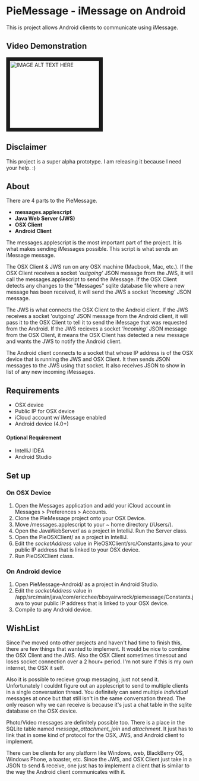 # PieMessage - iMessage on Android
This is project allows Android clients to communicate using iMessage.

## Video Demonstration
<a href="http://www.youtube.com/watch?feature=player_embedded&v=rcoX-uiDNs4
" target="_blank"><img src="http://img.youtube.com/vi/rcoX-uiDNs4/0.jpg" 
alt="IMAGE ALT TEXT HERE" width="240" height="180" border="10" /></a>

## Disclaimer
This project is a super alpha prototype. I am releasing it because I need your help. :)

## About

There are 4 parts to the PieMessage.
- **messages.applescript**
- **Java Web Server (JWS)**
- **OSX Client**
- **Android Client**

The messages.applescript is the most important part of the project. It is what makes sending iMessages possible. This script is what sends an iMessage message.

The OSX Client & JWS run on any OSX machine (Macbook, Mac, etc.).
If the OSX Client receives a socket *'outgoing'* JSON message from the JWS, it will call the messages.applescript to send the iMessage. If the OSX Client detects any changes to the "Messages" sqlite database file where a new message has been received, it will send the JWS a socket *'incoming'* JSON message.

The JWS is what connects the OSX Client to the Android client. If the JWS receives a socket 'outgoing' JSON message from the Android client, it will pass it to the OSX Client to tell it to send the iMessage that was requested from the Android. If the JWS recieves a socket *'incoming'* JSON message from the OSX Client, it means the OSX Client has detected a new message and wants the JWS to notify the Android client.

The Android client connects to a socket that whose IP address is of the OSX device that is running the JWS and OSX Client. It then sends JSON messages to the JWS using that socket. It also receives JSON to show in list of any new incoming iMessages.

## Requirements
- OSX device
- Public IP for OSX device
- iCloud account w/ iMessage enabled
- Android device (4.0+)

#### Optional Requirement
- IntelliJ IDEA
- Android Studio

## Set up
### On OSX Device
1. Open the Messages application and add your iCloud account in Messages > Preferences > Accounts.
2. Clone the PieMessage project onto your OSX Device.
3. Move /messages.applescript to your ~ home directory (/Users/<username>).
4. Open the JavaWebServer/ as a project in IntelliJ. Run the Server class.
5. Open the PieOSXClient/ as a project in IntelliJ.
6. Edit the *socketAddress* value in PieOSXClient/src/Constants.java to your public IP address that is linked to your OSX device.
7. Run PieOSXClient class.

### On Android device
1. Open PieMessage-Android/ as a project in Android Studio.
2. Edit the *socketAddress* value in /app/src/main/java/com/ericchee/bboyairwreck/piemessage/Constants.java to your public IP address that is linked to your OSX device.
3. Compile to any Android device.

## WishList
Since I've moved onto other projects and haven't had time to finish this, there are few things that wanted to implement. It would be nice to combine the OSX Client and the JWS. Also the OSX Client sometimes timesout and loses socket connection over a 2 hour+ period. I'm not sure if this is my own internet, the OSX it self.

Also it is possible to recieve group messaging, just not send it. Unfortunately I couldnt figure out an applescript to send to multiple clients in a single conversation thread. You definitely can send multiple *individual* messages at once but that still isn't in the same conversation thread. The only reason why we can receive is because it's just a chat table in the sqlite database on the OSX device.

Photo/Video messages are definitely possible too. There is a place in the SQLite table named *message_attachment_join* and *attachment*. It just has to link that in some kind of protocol for the OSX, JWS, and Android client to implement.

There can be clients for any platform like Windows, web, BlackBerry OS, Windows Phone, a toaster, etc. Since the JWS, and OSX Client just take in a JSON to send & receive, one just has to implement a client that is similar to the way the Android client communicates with it.





